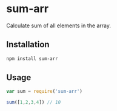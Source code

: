 # sum-arr

Calculate sum of all elements in the array.

Installation
------------

```bash
npm install sum-arr
```

Usage
-------

```js
var sum = require('sum-arr')

sum([1,2,3,4]) // 10
```
